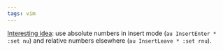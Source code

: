 ```yaml
---
tags: vim
---
```


[Interesting idea](http://mattkirman.com/2012/04/18/relative-line-numbers-in-vim/): use absolute numbers in insert mode (`au InsertEnter * :set nu`) and relative numbers elsewhere (`au InsertLeave * :set rnu`).
